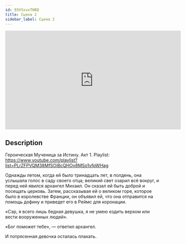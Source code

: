 ```yaml
---
id: 93VSxvxTHBQ
title: Сцена 2
sidebar_label: Сцена 2
---
```


<iframe
  width="560"
  height="315"
  src="https://www.youtube.com/embed/93VSxvxTHBQ"
  title="YouTube video player"
  frameborder="0"
  allow="accelerometer; autoplay; clipboard-write; encrypted-media; gyroscope; picture-in-picture; web-share"
  referrerpolicy="strict-origin-when-cross-origin"
  allowfullscreen
></iframe>

## Description

Героическая Мученица за Истину. Акт 1.
Playlist: https://www.youtube.com/playlist?list=PLrZFPVQM38MfSOiBcQHOv8MSo1vfpWHag

Однажды летом, когда ей было тринадцать лет, в полдень, она услышала голос в саду своего отца; великий свет озарил всё вокруг, и перед ней явился архангел Михаил. Он сказал ей быть доброй и посещать церковь. Затем, рассказывая ей о великом горе, которое было в королевстве Франции, он объявил ей, что она отправится на помощь дофину и приведет его в Реймс для коронации.

«Сэр, я всего лишь бедная девушка, я не умею ездить верхом или вести вооруженных людей».

«Бог поможет тебе», — ответил архангел.

И потрясенная девочка осталась плакать.
